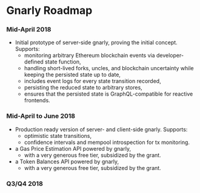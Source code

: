# Gnarly Roadmap

### Mid-April 2018

- Initial prototype of server-side gnarly, proving the initial concept. Supports:
    - monitoring arbitrary Ethereum blockchain events via developer-defined state function,
    - handling short-lived forks, uncles, and blockchain uncertainty while keeping the persisted state up to date,
    - includes event logs for every state transition recorded,
    - persisting the reduced state to arbitrary stores,
    - ensures that the persisted state is GraphQL-compatible for reactive frontends.

### Mid-April to June 2018

- Production ready version of server- and client-side gnarly. Supports:
    - optimistic state transitions,
    - confidence intervals and mempool introspection for tx monitoring.
- a Gas Price Estimation API powered by gnarly,
    - with a very generous free tier, subsidized by the grant.
- a Token Balances API powered by gnarly,
    - with a very generous free tier, subsidized by the grant.

### Q3/Q4 2018

